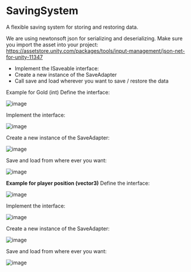 # SavingSystem
A flexible saving system for storing and restoring data.

We are using newtonsoft json for serializing and deserializing. Make sure you import the asset into your project:
https://assetstore.unity.com/packages/tools/input-management/json-net-for-unity-11347


* Implement the ISaveable interface:
* Create a new instance of the SaveAdapter
* Call save and load wherever you want to save / restore the data

Example for Gold (int)
Define the interface:

![image](https://user-images.githubusercontent.com/66161323/116825545-191e7980-ab90-11eb-9e56-579eab422ed0.png)

Implement the interface:

![image](https://user-images.githubusercontent.com/66161323/116825630-6569b980-ab90-11eb-9046-d83bca7bb5e3.png)

Create a new instance of the SaveAdapter:

![image](https://user-images.githubusercontent.com/66161323/116825716-b2e62680-ab90-11eb-8d4f-a55d230f039a.png)

Save and load from where ever you want:

![image](https://user-images.githubusercontent.com/66161323/116825893-9a2a4080-ab91-11eb-9a38-8777374c5f04.png)


**Example for player position (vector3)**
Define the interface:

![image](https://user-images.githubusercontent.com/66161323/116825600-466b2780-ab90-11eb-86d5-78776023cc5c.png)

Implement the interface:

![image](https://user-images.githubusercontent.com/66161323/116825819-28ea8d80-ab91-11eb-96be-98a244caed48.png)

Create a new instance of the SaveAdapter:

![image](https://user-images.githubusercontent.com/66161323/116825709-a95cbe80-ab90-11eb-965e-03cfd9ccda36.png)

Save and load from where ever you want:

![image](https://user-images.githubusercontent.com/66161323/116825893-9a2a4080-ab91-11eb-9a38-8777374c5f04.png)
